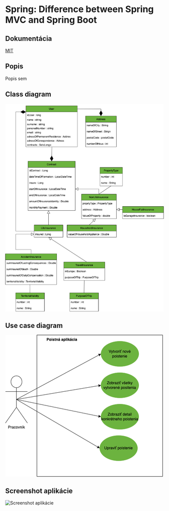 # Spring: Difference between Spring MVC and Spring Boot

## Dokumentácia
[MIT](https://choosealicense.com/licenses/mit/)

## Popis 

Popis sem


## Class diagram

![Class diagram](attachments/class.png?raw=true "Class diagram")

## Use case diagram

![Use case diagram](attachments/use-case.png?raw=true "Use case diagram")

## Screenshot aplikácie

![Screenshot aplikácie](attachments/experiment%201.png?raw=true "Screenshot aplikácie")

